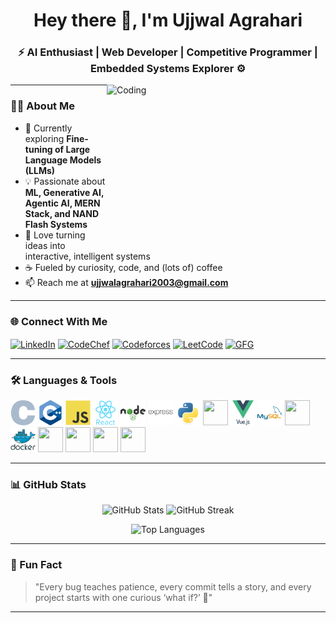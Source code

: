 <h1 align="center">Hey there 👋, I'm Ujjwal Agrahari</h1>
<h3 align="center">⚡ AI Enthusiast | Web Developer | Competitive Programmer | Embedded Systems Explorer ⚙️</h3>

<img align="right" alt="Coding" width="350" height="265" src="https://cdn.dribbble.com/users/1162077/screenshots/3848914/programmer.gif">



---

### 👨‍💻 About Me  
- 🔭 Currently exploring **Fine-tuning of Large Language Models (LLMs)**  
- 💡 Passionate about **ML, Generative AI, Agentic AI, MERN Stack, and NAND Flash Systems**  
- 🧠 Love turning ideas into interactive, intelligent systems  
- ☕ Fueled by curiosity, code, and (lots of) coffee  
- 📫 Reach me at **ujjwalagrahari2003@gmail.com**

---

### 🌐 Connect With Me  
<p align="left">
<a href="https://linkedin.com/in/ujjwal agrahari" target="blank"><img align="center" src="https://img.shields.io/badge/LinkedIn-0077B5?style=for-the-badge&logo=linkedin&logoColor=white" alt="LinkedIn"/></a>
<a href="https://www.codechef.com/users/ujjwalagr918" target="blank"><img align="center" src="https://img.shields.io/badge/CodeChef-5B4638?style=for-the-badge&logo=codechef&logoColor=white" alt="CodeChef"/></a>
<a href="https://codeforces.com/profile/ujjwalagr918" target="blank"><img align="center" src="https://img.shields.io/badge/Codeforces-445f9d?style=for-the-badge&logo=codeforces&logoColor=white" alt="Codeforces"/></a>
<a href="https://www.leetcode.com/ujjwalagrahari__" target="blank"><img align="center" src="https://img.shields.io/badge/LeetCode-F89F1B?style=for-the-badge&logo=leetcode&logoColor=white" alt="LeetCode"/></a>
<a href="https://auth.geeksforgeeks.org/user/ujjwalagra8dfm" target="blank"><img align="center" src="https://img.shields.io/badge/GeeksforGeeks-2F8D46?style=for-the-badge&logo=geeksforgeeks&logoColor=white" alt="GFG"/></a>
</p>

---

### 🛠️ Languages & Tools  
<p align="left">
<a href="https://www.cprogramming.com/" target="_blank" rel="noreferrer"><img src="https://raw.githubusercontent.com/devicons/devicon/master/icons/c/c-original.svg" width="40" height="40"/></a>
<a href="https://www.w3schools.com/cpp/" target="_blank" rel="noreferrer"><img src="https://raw.githubusercontent.com/devicons/devicon/master/icons/cplusplus/cplusplus-original.svg" width="40" height="40"/></a>
<a href="https://developer.mozilla.org/en-US/docs/Web/JavaScript" target="_blank"><img src="https://raw.githubusercontent.com/devicons/devicon/master/icons/javascript/javascript-original.svg" width="40" height="40"/></a>
<a href="https://reactjs.org/" target="_blank"><img src="https://raw.githubusercontent.com/devicons/devicon/master/icons/react/react-original-wordmark.svg" width="40" height="40"/></a>
<a href="https://nodejs.org" target="_blank"><img src="https://raw.githubusercontent.com/devicons/devicon/master/icons/nodejs/nodejs-original-wordmark.svg" width="40" height="40"/></a>
<a href="https://expressjs.com" target="_blank"><img src="https://raw.githubusercontent.com/devicons/devicon/master/icons/express/express-original-wordmark.svg" width="40" height="40"/></a>
<a href="https://www.python.org" target="_blank"><img src="https://raw.githubusercontent.com/devicons/devicon/master/icons/python/python-original.svg" width="40" height="40"/></a>
<a href="https://www.tensorflow.org" target="_blank"><img src="https://www.vectorlogo.zone/logos/tensorflow/tensorflow-icon.svg" width="40" height="40"/></a>
<a href="https://vuejs.org/" target="_blank"><img src="https://raw.githubusercontent.com/devicons/devicon/master/icons/vuejs/vuejs-original-wordmark.svg" width="40" height="40"/></a>
<a href="https://www.mysql.com/" target="_blank"><img src="https://raw.githubusercontent.com/devicons/devicon/master/icons/mysql/mysql-original-wordmark.svg" width="40" height="40"/></a>
<a href="https://git-scm.com/" target="_blank"><img src="https://www.vectorlogo.zone/logos/git-scm/git-scm-icon.svg" width="40" height="40"/></a>
<a href="https://www.docker.com/" target="_blank"><img src="https://raw.githubusercontent.com/devicons/devicon/master/icons/docker/docker-original-wordmark.svg" width="40" height="40"/></a>
<a href="https://kubernetes.io" target="_blank"><img src="https://www.vectorlogo.zone/logos/kubernetes/kubernetes-icon.svg" width="40" height="40"/></a>
<a href="https://www.jenkins.io" target="_blank"><img src="https://www.vectorlogo.zone/logos/jenkins/jenkins-icon.svg" width="40" height="40"/></a>
<a href="https://firebase.google.com/" target="_blank"><img src="https://www.vectorlogo.zone/logos/firebase/firebase-icon.svg" width="40" height="40"/></a>
<a href="https://www.figma.com/" target="_blank"><img src="https://www.vectorlogo.zone/logos/figma/figma-icon.svg" width="40" height="40"/></a>
</p>

---

### 📊 GitHub Stats  
<p align="center">
  <img src="https://github-readme-stats.vercel.app/api?username=ujjwalagrhri918&show_icons=true&theme=tokyonight" alt="GitHub Stats" width="49%"/>
  <img src="https://github-readme-streak-stats.herokuapp.com/?user=ujjwalagrhri918&theme=tokyonight" alt="GitHub Streak" width="49%"/>
</p>

<p align="center">
  <img src="https://github-readme-stats.vercel.app/api/top-langs?username=ujjwalagrhri918&show_icons=true&locale=en&layout=compact&theme=tokyonight" alt="Top Languages" width="40%"/>
</p>

---

### 🧩 Fun Fact  
> "Every bug teaches patience, every commit tells a story, and every project starts with one curious ‘what if?’ 🚀"

---
